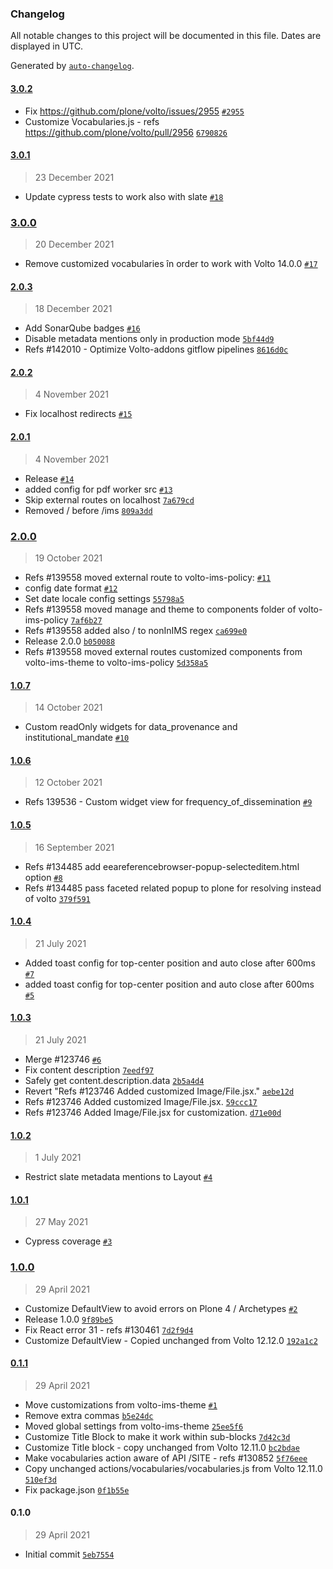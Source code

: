 ### Changelog

All notable changes to this project will be documented in this file. Dates are displayed in UTC.

Generated by [`auto-changelog`](https://github.com/CookPete/auto-changelog).

#### [3.0.2](https://github.com/eea/volto-ims-policy/compare/3.0.1...3.0.2)

- Fix https://github.com/plone/volto/issues/2955 [`#2955`](https://github.com/plone/volto/issues/2955)
- Customize Vocabularies.js - refs https://github.com/plone/volto/pull/2956 [`6790826`](https://github.com/eea/volto-ims-policy/commit/6790826e3b3e97f879d2f1bd79d55b1042aa2225)

#### [3.0.1](https://github.com/eea/volto-ims-policy/compare/3.0.0...3.0.1)

> 23 December 2021

- Update cypress tests to work also with slate [`#18`](https://github.com/eea/volto-ims-policy/pull/18)

### [3.0.0](https://github.com/eea/volto-ims-policy/compare/2.0.3...3.0.0)

> 20 December 2021

- Remove customized vocabularies în order to work with Volto 14.0.0 [`#17`](https://github.com/eea/volto-ims-policy/pull/17)

#### [2.0.3](https://github.com/eea/volto-ims-policy/compare/2.0.2...2.0.3)

> 18 December 2021

- Add SonarQube badges [`#16`](https://github.com/eea/volto-ims-policy/pull/16)
- Disable metadata mentions only in production mode [`5bf44d9`](https://github.com/eea/volto-ims-policy/commit/5bf44d9c65c87a77835a416b6a18c62ca43413dc)
- Refs #142010 - Optimize Volto-addons gitflow pipelines [`8616d0c`](https://github.com/eea/volto-ims-policy/commit/8616d0c8df90ebcc3db1b6a967ae8923b1babc77)

#### [2.0.2](https://github.com/eea/volto-ims-policy/compare/2.0.1...2.0.2)

> 4 November 2021

- Fix localhost redirects [`#15`](https://github.com/eea/volto-ims-policy/pull/15)

#### [2.0.1](https://github.com/eea/volto-ims-policy/compare/2.0.0...2.0.1)

> 4 November 2021

- Release [`#14`](https://github.com/eea/volto-ims-policy/pull/14)
- added config for pdf worker src [`#13`](https://github.com/eea/volto-ims-policy/pull/13)
- Skip external routes on localhost [`7a679cd`](https://github.com/eea/volto-ims-policy/commit/7a679cdaba5a3cd4bcf0a828a24da37806d15bff)
- Removed \/ before /ims [`809a3dd`](https://github.com/eea/volto-ims-policy/commit/809a3ddc61fe39b6adc5504897f53c292f4cf065)

### [2.0.0](https://github.com/eea/volto-ims-policy/compare/1.0.7...2.0.0)

> 19 October 2021

- Refs #139558 moved external route to volto-ims-policy: [`#11`](https://github.com/eea/volto-ims-policy/pull/11)
- config date format [`#12`](https://github.com/eea/volto-ims-policy/pull/12)
- Set date locale config settings [`55798a5`](https://github.com/eea/volto-ims-policy/commit/55798a5f76149731096be14d05a4f45df4e6a029)
- Refs #139558 moved manage and theme to components folder of volto-ims-policy [`7af6b27`](https://github.com/eea/volto-ims-policy/commit/7af6b2741650efca65c9089523ad6a5044c6f592)
- Refs #139558 added also / to nonInIMS regex [`ca699e0`](https://github.com/eea/volto-ims-policy/commit/ca699e00425d033c4ce14cb5e760a870bdbc116b)
- Release 2.0.0 [`b050088`](https://github.com/eea/volto-ims-policy/commit/b050088cd857121077d7d62e25b61a2b1c09ce45)
- Refs #139558 moved external routes customized components from volto-ims-theme to volto-ims-policy [`5d358a5`](https://github.com/eea/volto-ims-policy/commit/5d358a50e3bc8c5a03142c083b8898e4a39130f6)

#### [1.0.7](https://github.com/eea/volto-ims-policy/compare/1.0.6...1.0.7)

> 14 October 2021

- Custom readOnly widgets for data_provenance and institutional_mandate [`#10`](https://github.com/eea/volto-ims-policy/pull/10)

#### [1.0.6](https://github.com/eea/volto-ims-policy/compare/1.0.5...1.0.6)

> 12 October 2021

- Refs 139536 - Custom widget view for frequency_of_dissemination [`#9`](https://github.com/eea/volto-ims-policy/pull/9)

#### [1.0.5](https://github.com/eea/volto-ims-policy/compare/1.0.4...1.0.5)

> 16 September 2021

- Refs #134485 add eeareferencebrowser-popup-selecteditem.html option [`#8`](https://github.com/eea/volto-ims-policy/pull/8)
- Refs #134485 pass faceted related popup to plone for resolving instead of volto [`379f591`](https://github.com/eea/volto-ims-policy/commit/379f591a96aa176204a3fe25a16414051ba4d9de)

#### [1.0.4](https://github.com/eea/volto-ims-policy/compare/1.0.3...1.0.4)

> 21 July 2021

- Added toast config for top-center position and auto close after 600ms [`#7`](https://github.com/eea/volto-ims-policy/pull/7)
- added toast config for top-center position and auto close after 600ms [`#5`](https://github.com/eea/volto-ims-policy/pull/5)

#### [1.0.3](https://github.com/eea/volto-ims-policy/compare/1.0.2...1.0.3)

> 21 July 2021

- Merge #123746 [`#6`](https://github.com/eea/volto-ims-policy/pull/6)
- Fix content description [`7eedf97`](https://github.com/eea/volto-ims-policy/commit/7eedf9745bd0fe5f29dfd70abf0c87e821209bbe)
- Safely get content.description.data [`2b5a4d4`](https://github.com/eea/volto-ims-policy/commit/2b5a4d48b0985c094c8d4a64e529b906e87fcf49)
- Revert "Refs #123746 Added customized Image/File.jsx." [`aebe12d`](https://github.com/eea/volto-ims-policy/commit/aebe12d052b7548fef3efcea929220327e9e2b42)
- Refs #123746 Added customized Image/File.jsx. [`59ccc17`](https://github.com/eea/volto-ims-policy/commit/59ccc172617b2c73e940801ddf584f4575f12ca3)
- Refs #123746 Added Image/File.jsx for customization. [`d71e00d`](https://github.com/eea/volto-ims-policy/commit/d71e00de7af548cc81e5466a6cb93de01de32d94)

#### [1.0.2](https://github.com/eea/volto-ims-policy/compare/1.0.1...1.0.2)

> 1 July 2021

- Restrict slate metadata mentions to Layout [`#4`](https://github.com/eea/volto-ims-policy/pull/4)

#### [1.0.1](https://github.com/eea/volto-ims-policy/compare/1.0.0...1.0.1)

> 27 May 2021

- Cypress coverage [`#3`](https://github.com/eea/volto-ims-policy/pull/3)

### [1.0.0](https://github.com/eea/volto-ims-policy/compare/0.1.1...1.0.0)

> 29 April 2021

- Customize DefaultView to avoid errors on Plone 4 / Archetypes [`#2`](https://github.com/eea/volto-ims-policy/pull/2)
- Release 1.0.0 [`9f89be5`](https://github.com/eea/volto-ims-policy/commit/9f89be54dfe928eb42759b37cb724b7eb0b1197c)
- Fix React error 31 - refs #130461 [`7d2f9d4`](https://github.com/eea/volto-ims-policy/commit/7d2f9d43a333b285d4f4f9781be125ff55dea7be)
- Customize DefaultView - Copied unchanged from Volto 12.12.0 [`192a1c2`](https://github.com/eea/volto-ims-policy/commit/192a1c2d79b8efc0efabb469c1bcadbf5949e5eb)

#### [0.1.1](https://github.com/eea/volto-ims-policy/compare/0.1.0...0.1.1)

> 29 April 2021

- Move customizations from volto-ims-theme [`#1`](https://github.com/eea/volto-ims-policy/pull/1)
- Remove extra commas [`b5e24dc`](https://github.com/eea/volto-ims-policy/commit/b5e24dcf70fdea3f89924fc5f7e9c464024bf8b4)
- Moved global settings from volto-ims-theme [`25ee5f6`](https://github.com/eea/volto-ims-policy/commit/25ee5f6dfcf2234a76cf7fc5adbe8e8f85c7d8eb)
- Customize Title Block to make it work within sub-blocks [`7d42c3d`](https://github.com/eea/volto-ims-policy/commit/7d42c3d5bf17b5dd6796886d4cd082d893796604)
- Customize Title block - copy unchanged from Volto 12.11.0 [`bc2bdae`](https://github.com/eea/volto-ims-policy/commit/bc2bdae4a55fffe18be508130068ade0874c6d7b)
- Make vocabularies action aware of API /SITE - refs #130852 [`5f76eee`](https://github.com/eea/volto-ims-policy/commit/5f76eeeb08ae15f9d698be0c6e83d27c78a02576)
- Copy unchanged actions/vocabularies/vocabularies.js from Volto 12.11.0 [`510ef3d`](https://github.com/eea/volto-ims-policy/commit/510ef3db97d16fa8430f42dae6fc4e16f98884b7)
- Fix package.json [`0f1b55e`](https://github.com/eea/volto-ims-policy/commit/0f1b55ef11874c2086cd24eb63c783bcd720da3c)

#### 0.1.0

> 29 April 2021

- Initial commit [`5eb7554`](https://github.com/eea/volto-ims-policy/commit/5eb7554636873d77b90fbcee5bfe52eb44780a9e)

